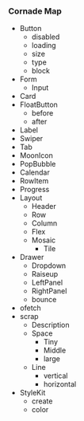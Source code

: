 ### Cornade Map

* Button
	* disabled
	* loading
	* size
	* type
	* block
* Form
	* Input
* Card
* FloatButton
	* before
	* after
* Label
* Swiper
* Tab
* MoonIcon
* PopBubble
* Calendar
* RowItem
* Progress
* Layout
	* Header
	* Row
	* Column
	* Flex
	* Mosaic
		* Tile
* Drawer
	* Dropdown
	* Raiseup
	* LeftPanel
	* RightPanel
	* bounce
* ofetch
* scrap
	* Description
	* Space
		* Tiny
		* Middle
		* large
	* Line
		* vertical
		* horizontal
* StyleKit
	* create
	* color